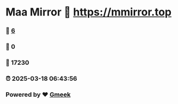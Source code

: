 # Maa Mirror :link: https://mmirror.top 
### :page_facing_up: [6](https://mmirror.top/tag.html) 
### :speech_balloon: 0 
### :hibiscus: 17230 
### :alarm_clock: 2025-03-18 06:43:56 
### Powered by :heart: [Gmeek](https://github.com/Meekdai/Gmeek)
